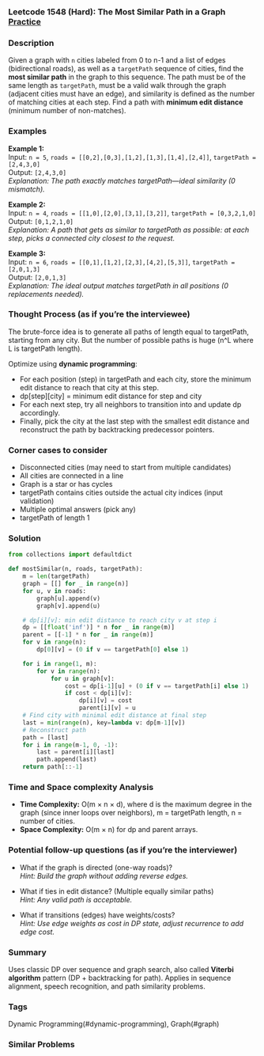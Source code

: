 ### Leetcode 1548 (Hard): The Most Similar Path in a Graph [Practice](https://leetcode.com/problems/the-most-similar-path-in-a-graph)

### Description  
Given a graph with `n` cities labeled from 0 to n-1 and a list of edges (bidirectional roads), as well as a `targetPath` sequence of cities, find the **most similar path** in the graph to this sequence. The path must be of the same length as `targetPath`, must be a valid walk through the graph (adjacent cities must have an edge), and similarity is defined as the number of matching cities at each step. Find a path with **minimum edit distance** (minimum number of non-matches).

### Examples  

**Example 1:**  
Input: `n = 5`, `roads = [[0,2],[0,3],[1,2],[1,3],[1,4],[2,4]]`, `targetPath = [2,4,3,0]`  
Output: `[2,4,3,0]`  
*Explanation: The path exactly matches targetPath—ideal similarity (0 mismatch).*

**Example 2:**  
Input: `n = 4`, `roads = [[1,0],[2,0],[3,1],[3,2]]`, `targetPath = [0,3,2,1,0]`  
Output: `[0,1,2,1,0]`  
*Explanation: A path that gets as similar to targetPath as possible: at each step, picks a connected city closest to the request.*

**Example 3:**  
Input: `n = 6`, `roads = [[0,1],[1,2],[2,3],[4,2],[5,3]]`, `targetPath = [2,0,1,3]`  
Output: `[2,0,1,3]`  
*Explanation: The ideal output matches targetPath in all positions (0 replacements needed).*

### Thought Process (as if you’re the interviewee)  
The brute-force idea is to generate all paths of length equal to targetPath, starting from any city. But the number of possible paths is huge (n^L where L is targetPath length).

Optimize using **dynamic programming**:
- For each position (step) in targetPath and each city, store the minimum edit distance to reach that city at this step.
- dp[step][city] = minimum edit distance for step and city
- For each next step, try all neighbors to transition into and update dp accordingly.
- Finally, pick the city at the last step with the smallest edit distance and reconstruct the path by backtracking predecessor pointers.

### Corner cases to consider  
- Disconnected cities (may need to start from multiple candidates)
- All cities are connected in a line
- Graph is a star or has cycles
- targetPath contains cities outside the actual city indices (input validation)
- Multiple optimal answers (pick any)
- targetPath of length 1

### Solution

```python
from collections import defaultdict

def mostSimilar(n, roads, targetPath):
    m = len(targetPath)
    graph = [[] for _ in range(n)]
    for u, v in roads:
        graph[u].append(v)
        graph[v].append(u)

    # dp[i][v]: min edit distance to reach city v at step i
    dp = [[float('inf')] * n for _ in range(m)]
    parent = [[-1] * n for _ in range(m)]
    for v in range(n):
        dp[0][v] = (0 if v == targetPath[0] else 1)

    for i in range(1, m):
        for v in range(n):
            for u in graph[v]:
                cost = dp[i-1][u] + (0 if v == targetPath[i] else 1)
                if cost < dp[i][v]:
                    dp[i][v] = cost
                    parent[i][v] = u
    # Find city with minimal edit distance at final step
    last = min(range(n), key=lambda v: dp[m-1][v])
    # Reconstruct path
    path = [last]
    for i in range(m-1, 0, -1):
        last = parent[i][last]
        path.append(last)
    return path[::-1]
```

### Time and Space complexity Analysis  
- **Time Complexity:** O(m × n × d), where d is the maximum degree in the graph (since inner loops over neighbors), m = targetPath length, n = number of cities.
- **Space Complexity:** O(m × n) for dp and parent arrays.

### Potential follow-up questions (as if you’re the interviewer)  

- What if the graph is directed (one-way roads)?  
  *Hint: Build the graph without adding reverse edges.*

- What if ties in edit distance? (Multiple equally similar paths)  
  *Hint: Any valid path is acceptable.*

- What if transitions (edges) have weights/costs?  
  *Hint: Use edge weights as cost in DP state, adjust recurrence to add edge cost.*

### Summary
Uses classic DP over sequence and graph search, also called **Viterbi algorithm** pattern (DP + backtracking for path). Applies in sequence alignment, speech recognition, and path similarity problems.

### Tags
Dynamic Programming(#dynamic-programming), Graph(#graph)

### Similar Problems
